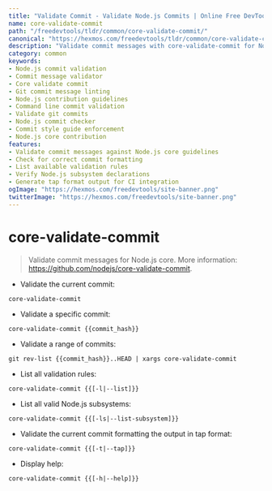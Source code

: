 ```yaml
---
title: "Validate Commit - Validate Node.js Commits | Online Free DevTools by Hexmos"
name: core-validate-commit
path: "/freedevtools/tldr/common/core-validate-commit/"
canonical: "https://hexmos.com/freedevtools/tldr/common/core-validate-commit/"
description: "Validate commit messages with core-validate-commit for Node.js. Ensure code quality with commit validation. Free online tool, no registration required."
category: common
keywords:
- Node.js commit validation
- Commit message validator
- Core validate commit
- Git commit message linting
- Node.js contribution guidelines
- Command line commit validation
- Validate git commits
- Node.js commit checker
- Commit style guide enforcement
- Node.js core contribution
features:
- Validate commit messages against Node.js core guidelines
- Check for correct commit formatting
- List available validation rules
- Verify Node.js subsystem declarations
- Generate tap format output for CI integration
ogImage: "https://hexmos.com/freedevtools/site-banner.png"
twitterImage: "https://hexmos.com/freedevtools/site-banner.png"
---
```


# core-validate-commit

> Validate commit messages for Node.js core.
> More information: <https://github.com/nodejs/core-validate-commit>.

- Validate the current commit:

`core-validate-commit`

- Validate a specific commit:

`core-validate-commit {{commit_hash}}`

- Validate a range of commits:

`git rev-list {{commit_hash}}..HEAD | xargs core-validate-commit`

- List all validation rules:

`core-validate-commit {{[-l|--list]}}`

- List all valid Node.js subsystems:

`core-validate-commit {{[-ls|--list-subsystem]}}`

- Validate the current commit formatting the output in tap format:

`core-validate-commit {{[-t|--tap]}}`

- Display help:

`core-validate-commit {{[-h|--help]}}`
